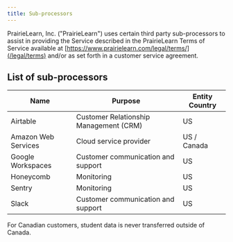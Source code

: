 ```yaml
---
title: Sub-processors
---
```


PrairieLearn, Inc. ("PrairieLearn") uses certain third party sub-processors to assist in providing the Service described in the PrairieLearn Terms of Service available at [https://www.prairielearn.com/legal/terms/](/legal/terms) and/or as set forth in a customer service agreement.

## List of sub-processors

| Name                | Purpose                                | Entity Country |
| ------------------- | -------------------------------------- | -------------- |
| Airtable            | Customer Relationship Management (CRM) | US             |
| Amazon Web Services | Cloud service provider                 | US / Canada    |
| Google Workspaces   | Customer communication and support     | US             |
| Honeycomb           | Monitoring                             | US             |
| Sentry              | Monitoring                             | US             |
| Slack               | Customer communication and support     | US             |

For Canadian customers, student data is never transferred outside of Canada.
